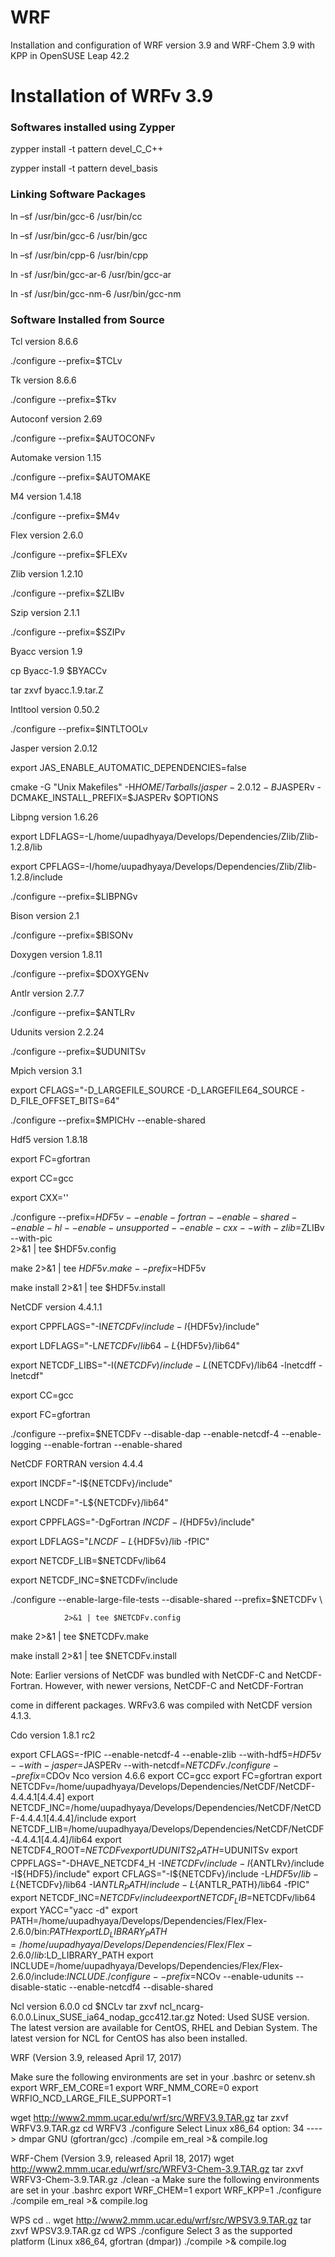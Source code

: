 # WRF
Installation and configuration of WRF version 3.9 and WRF-Chem 3.9 with KPP in OpenSUSE Leap 42.2

# Installation of WRFv 3.9

### Softwares installed using Zypper

zypper install -t pattern devel_C_C++

zypper install -t pattern devel_basis

### Linking Software Packages

ln –sf /usr/bin/gcc-6 /usr/bin/cc

ln –sf /usr/bin/gcc-6 /usr/bin/gcc

ln –sf /usr/bin/cpp-6 /usr/bin/cpp

ln -sf /usr/bin/gcc-ar-6 /usr/bin/gcc-ar

ln -sf /usr/bin/gcc-nm-6 /usr/bin/gcc-nm

### Software Installed from Source 

Tcl version 8.6.6

./configure --prefix=$TCLv

Tk version 8.6.6

./configure --prefix=$Tkv

Autoconf version 2.69

./configure --prefix=$AUTOCONFv

Automake version 1.15

./configure --prefix=$AUTOMAKE

M4 version 1.4.18

./configure --prefix=$M4v

Flex version 2.6.0

./configure --prefix=$FLEXv

Zlib version 1.2.10

./configure --prefix=$ZLIBv


Szip version 2.1.1

./configure --prefix=$SZIPv

Byacc version 1.9

cp Byacc-1.9 $BYACCv

tar zxvf byacc.1.9.tar.Z

Intltool version 0.50.2

./configure --prefix=$INTLTOOLv

Jasper version 2.0.12

export JAS_ENABLE_AUTOMATIC_DEPENDENCIES=false

cmake -G "Unix Makefiles" -H$HOME/Tarballs/jasper-2.0.12 -B$JASPERv -DCMAKE_INSTALL_PREFIX=$JASPERv $OPTIONS

Libpng version 1.6.26

export LDFLAGS=-L/home/uupadhyaya/Develops/Dependencies/Zlib/Zlib-1.2.8/lib

export CPFLAGS=-I/home/uupadhyaya/Develops/Dependencies/Zlib/Zlib-1.2.8/include

./configure --prefix=$LIBPNGv

Bison version 2.1

./configure --prefix=$BISONv

Doxygen version 1.8.11

./configure --prefix=$DOXYGENv

Antlr version 2.7.7

./configure --prefix=$ANTLRv

Udunits version 2.2.24

./configure --prefix=$UDUNITSv

Mpich version 3.1

export CFLAGS="-D_LARGEFILE_SOURCE -D_LARGEFILE64_SOURCE -D_FILE_OFFSET_BITS=64"

./configure --prefix=$MPICHv --enable-shared

Hdf5 version 1.8.18

export FC=gfortran

export CC=gcc

export CXX=''

./configure --prefix=$HDF5v --enable-fortran --enable-shared --enable-hl --enable-unsupported --enable-cxx --with-zlib=$ZLIBv --with-pic \
            2>&1 | tee $HDF5v.config
            
make 2>&1 | tee $HDF5v.make --prefix=$HDF5v

make install 2>&1 | tee $HDF5v.install

NetCDF version 4.4.1.1

export CPPFLAGS="-I${NETCDFv}/include -I${HDF5v}/include"

export LDFLAGS="-L${NETCDFv}/lib64 -L${HDF5v}/lib64"

export NETCDF_LIBS="-I$(NETCDFv)/include -L$(NETCDFv)/lib64 -lnetcdff -lnetcdf"

export CC=gcc

export FC=gfortran

./configure --prefix=$NETCDFv --disable-dap --enable-netcdf-4 --enable-logging --enable-fortran --enable-shared

NetCDF FORTRAN version 4.4.4

export INCDF="-I${NETCDFv}/include"

export LNCDF="-L${NETCDFv}/lib64"

export CPPFLAGS="-DgFortran $INCDF -I${HDF5v}/include"

export LDFLAGS="$LNCDF -L${HDF5v}/lib -fPIC"

export NETCDF_LIB=$NETCDFv/lib64

export NETCDF_INC=$NETCDFv/include

./configure     --enable-large-file-tests --disable-shared --prefix=$NETCDFv \

                2>&1 | tee $NETCDFv.config
                
make 2>&1 | tee $NETCDFv.make

make install 2>&1 | tee $NETCDFv.install

Note: Earlier versions of NetCDF was bundled with NetCDF-C and NetCDF-Fortran. However, with newer versions, NetCDF-C and NetCDF-Fortran 

come in different packages. WRFv3.6 was compiled with NetCDF version 4.1.3.




Cdo version 1.8.1 rc2

export CFLAGS=-fPIC --enable-netcdf-4 --enable-zlib --with-hdf5=$HDF5v --with-jasper=$JASPERv --with-netcdf=$NETCDFv
./configure --prefix=$CDOv
Nco version 4.6.6
export CC=gcc
export FC=gfortran
export NETCDFv=/home/uupadhyaya/Develops/Dependencies/NetCDF/NetCDF-4.4.4.1[4.4.4]
export NETCDF_INC=/home/uupadhyaya/Develops/Dependencies/NetCDF/NetCDF-4.4.4.1[4.4.4]/include
export NETCDF_LIB=/home/uupadhyaya/Develops/Dependencies/NetCDF/NetCDF-4.4.4.1[4.4.4]/lib64
export NETCDF4_ROOT=$NETCDFv
export UDUNITS2_PATH=$UDUNITSv
export CPPFLAGS="-DHAVE_NETCDF4_H -I${NETCDFv}/include -I${ANTLRv}/include -I${HDF5}/include"
export CFLAGS="-I${NETCDFv}/include -L${HDF5v}/lib -L${NETCDFv}/lib64 -I${ANTLR_PATH}/include -L${ANTLR_PATH}/lib64 -fPIC"
export NETCDF_INC=$NETCDFv/include
export NETCDF_LIB=$NETCDFv/lib64
export YACC="yacc -d"
export PATH=/home/uupadhyaya/Develops/Dependencies/Flex/Flex-2.6.0/bin:$PATH
export LD_LIBRARY_PATH=/home/uupadhyaya/Develops/Dependencies/Flex/Flex-2.6.0/lib:$LD_LIBRARY_PATH
export INCLUDE=/home/uupadhyaya/Develops/Dependencies/Flex/Flex-2.6.0/include:$INCLUDE
./configure --prefix=$NCOv --enable-udunits --disable-static --enable-netcdf4 --disable-shared

Ncl version 6.0.0
cd $NCLv
tar zxvf ncl_ncarg-6.0.0.Linux_SUSE_ia64_nodap_gcc412.tar.gz
Noted: Used SUSE version. The latest version are available for CentOS, RHEL and Debian System. The latest version for NCL for CentOS has also been installed.

WRF (Version 3.9, released April 17, 2017)

Make sure the following environments are set in your .bashrc or setenv.sh
export WRF_EM_CORE=1
export WRF_NMM_CORE=0
export WRFIO_NCD_LARGE_FILE_SUPPORT=1

wget http://www2.mmm.ucar.edu/wrf/src/WRFV3.9.TAR.gz 
tar zxvf WRFV3.9.TAR.gz
cd WRFV3
./configure
Select Linux x86_64 option: 34 ----> dmpar GNU (gfortran/gcc)
./compile em_real >& compile.log

WRF-Chem (Version 3.9, released April 18, 2017)
wget http://www2.mmm.ucar.edu/wrf/src/WRFV3-Chem-3.9.TAR.gz 
tar zxvf WRFV3-Chem-3.9.TAR.gz
./clean -a
Make sure the following environments are set in your .bashrc
export WRF_CHEM=1
export WRF_KPP=1
./configure
./compile em_real >& compile.log

WPS
cd ..
wget http://www2.mmm.ucar.edu/wrf/src/WPSV3.9.TAR.gz 
tar zxvf WPSV3.9.TAR.gz
cd WPS
./configure
Select 3 as the supported platform (Linux x86_64, gfortran    (dmpar))
./compile >& compile.log



